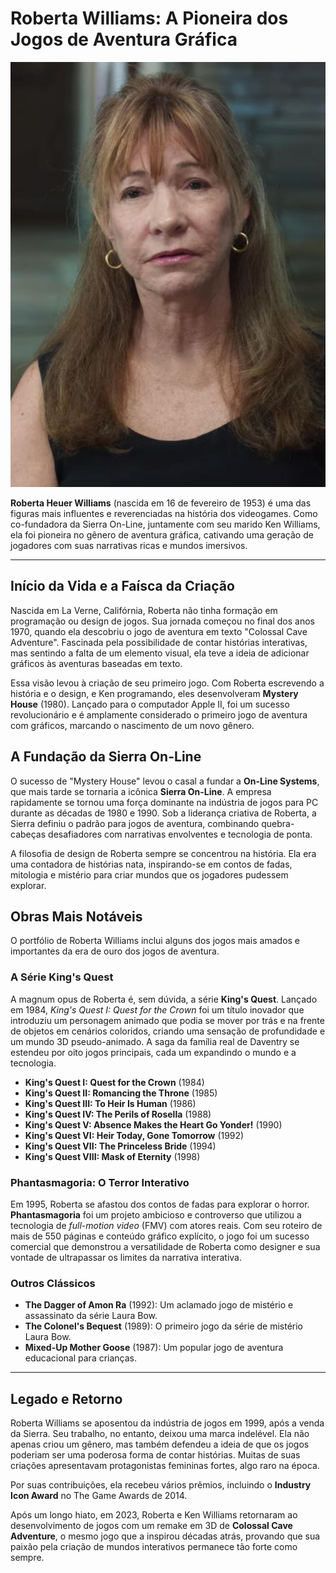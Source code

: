 # Roberta Williams: A Pioneira dos Jogos de Aventura Gráfica
![alt text](image.png)


**Roberta Heuer Williams** (nascida em 16 de fevereiro de 1953) é uma das figuras mais influentes e reverenciadas na história dos videogames. Como co-fundadora da Sierra On-Line, juntamente com seu marido Ken Williams, ela foi pioneira no gênero de aventura gráfica, cativando uma geração de jogadores com suas narrativas ricas e mundos imersivos.

---

## Início da Vida e a Faísca da Criação

Nascida em La Verne, Califórnia, Roberta não tinha formação em programação ou design de jogos. Sua jornada começou no final dos anos 1970, quando ela descobriu o jogo de aventura em texto "Colossal Cave Adventure". Fascinada pela possibilidade de contar histórias interativas, mas sentindo a falta de um elemento visual, ela teve a ideia de adicionar gráficos às aventuras baseadas em texto.

Essa visão levou à criação de seu primeiro jogo. Com Roberta escrevendo a história e o design, e Ken programando, eles desenvolveram **Mystery House** (1980). Lançado para o computador Apple II, foi um sucesso revolucionário e é amplamente considerado o primeiro jogo de aventura com gráficos, marcando o nascimento de um novo gênero.

## A Fundação da Sierra On-Line

O sucesso de "Mystery House" levou o casal a fundar a **On-Line Systems**, que mais tarde se tornaria a icônica **Sierra On-Line**. A empresa rapidamente se tornou uma força dominante na indústria de jogos para PC durante as décadas de 1980 e 1990. Sob a liderança criativa de Roberta, a Sierra definiu o padrão para jogos de aventura, combinando quebra-cabeças desafiadores com narrativas envolventes e tecnologia de ponta.

A filosofia de design de Roberta sempre se concentrou na história. Ela era uma contadora de histórias nata, inspirando-se em contos de fadas, mitologia e mistério para criar mundos que os jogadores pudessem explorar.

## Obras Mais Notáveis

O portfólio de Roberta Williams inclui alguns dos jogos mais amados e importantes da era de ouro dos jogos de aventura.

### A Série King's Quest

A magnum opus de Roberta é, sem dúvida, a série **King's Quest**. Lançado em 1984, *King's Quest I: Quest for the Crown* foi um título inovador que introduziu um personagem animado que podia se mover por trás e na frente de objetos em cenários coloridos, criando uma sensação de profundidade e um mundo 3D pseudo-animado. A saga da família real de Daventry se estendeu por oito jogos principais, cada um expandindo o mundo e a tecnologia.

* **King's Quest I: Quest for the Crown** (1984)
* **King's Quest II: Romancing the Throne** (1985)
* **King's Quest III: To Heir Is Human** (1986)
* **King's Quest IV: The Perils of Rosella** (1988)
* **King's Quest V: Absence Makes the Heart Go Yonder!** (1990)
* **King's Quest VI: Heir Today, Gone Tomorrow** (1992)
* **King's Quest VII: The Princeless Bride** (1994)
* **King's Quest VIII: Mask of Eternity** (1998)

### Phantasmagoria: O Terror Interativo

Em 1995, Roberta se afastou dos contos de fadas para explorar o horror. **Phantasmagoria** foi um projeto ambicioso e controverso que utilizou a tecnologia de *full-motion video* (FMV) com atores reais. Com seu roteiro de mais de 550 páginas e conteúdo gráfico explícito, o jogo foi um sucesso comercial que demonstrou a versatilidade de Roberta como designer e sua vontade de ultrapassar os limites da narrativa interativa.

### Outros Clássicos

* **The Dagger of Amon Ra** (1992): Um aclamado jogo de mistério e assassinato da série Laura Bow.
* **The Colonel's Bequest** (1989): O primeiro jogo da série de mistério Laura Bow.
* **Mixed-Up Mother Goose** (1987): Um popular jogo de aventura educacional para crianças.

---

## Legado e Retorno

Roberta Williams se aposentou da indústria de jogos em 1999, após a venda da Sierra. Seu trabalho, no entanto, deixou uma marca indelével. Ela não apenas criou um gênero, mas também defendeu a ideia de que os jogos poderiam ser uma poderosa forma de contar histórias. Muitas de suas criações apresentavam protagonistas femininas fortes, algo raro na época.

Por suas contribuições, ela recebeu vários prêmios, incluindo o **Industry Icon Award** no The Game Awards de 2014.

Após um longo hiato, em 2023, Roberta e Ken Williams retornaram ao desenvolvimento de jogos com um remake em 3D de **Colossal Cave Adventure**, o mesmo jogo que a inspirou décadas atrás, provando que sua paixão pela criação de mundos interativos permanece tão forte como sempre.